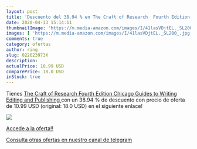 ```yaml
---
layout: post
title: 'Descuento del 38.94 % en The Craft of Research  Fourth Edition  C'
date: 2020-04-13 15:14:11
thumbnailImage: 'https://m.media-amazon.com/images/I/41lasVDjtEL._SL200_.jpg'
images: [ 'https://m.media-amazon.com/images/I/41lasVDjtEL._SL200_.jpg' ]
comments: true
category: ofertas
author: ring
slug: 022623973X
description:
actualPrice: 10.99 USD
comparePrice: 18.0 USD
inStock: true
---
```


Tienes [The Craft of Research  Fourth Edition  Chicago Guides to Writing  Editing  and Publishing ](https://www.amazon.com/dp/022623973X/?tag=redken08-20) con un 38.94 % de descuento con precio de oferta de 10.99 USD (original: 18.0 USD) en el siguiente enlace!

[![](https://m.media-amazon.com/images/I/41lasVDjtEL._SL200_.jpg)](https://www.amazon.com/dp/022623973X/?tag=redken08-20)

[Accede a la oferta!!](https://www.amazon.com/dp/022623973X/?tag=redken08-20)

[Consulta otras ofertas en nuestro canal de telegram](https://t.me/s/ofertas25)
